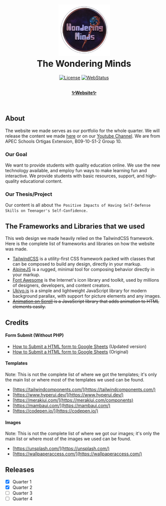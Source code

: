 <div align="center">
  <h1>
    <img width="165" src="./img/teamlogo.png" alt="teamlogo.png">
    <br>
    The Wondering Minds</h1>
  <p>

[![License](https://img.shields.io/github/license/LeonardAu/TheWonderingMinds_Website?label=LICENSE)](https://github.com/LeonardAu/LL-Website_Group10_v2/blob/master/LICENSE)
[![WebStatus](https://img.shields.io/website?down_color=red&down_message=offline&label=website%20status&logo=vercel&up_color=green&up_message=online&url=https%3A%2F%2Fthewonderingminds.vercel.app%2F)](https://thewonderingminds.vercel.app/)

  </p>
  <p>
    <a href="https://thewonderingminds.vercel.app/" target="_blank" rel="noopener noreferrer">
    <br>
    <b>✨Website✨</b></a> <br>
    
  </p>
</div>
<br>

## About

The website we made serves as our portfolio for the whole quarter. We will release the content we made [here](https://thewonderingminds.vercel.app/) or on our [Youtube Channel](https://www.youtube.com/@school_purposes). We are from APEC Schools Ortigas Extension, B09-10-S1-2 Group 10.

### Our Goal

We want to provide students with quality education online. We use the new technology available, and employ fun ways to make learning fun and interactive. We provide students with basic resources, support, and high-quality educational content.

### Our Thesis/Project

Our content is all about `The Positive Impacts of Having Self-Defense Skills on Teenager's Self-Confidence.`

## The Frameworks and Libraries that we used

This web design we made heavily relied on the TailwindCSS framework. Here is the complete list of frameworks and libraries on how the website was made.

- [TailwindCSS](https://tailwindcss.com/) is a utility-first CSS framework packed with classes that can be composed to build any design, directly in your markup.
- [AlpineJS](https://alpinejs.dev/) is a rugged, minimal tool for composing behavior directly in your markup.
- [Font Awesome](https://fontawesome.com/) is the Internet's icon library and toolkit, used by millions of designers, developers, and content creators.
- [Ukiyo.js](https://github.com/yitengjun/ukiyo-js) is a simple and lightweight JavaScript library for modern background parallax, with support for picture elements and any images.
- ~~[Animation on Scroll](https://github.com/michalsnik/aos) is a JavaScript library that adds animation to HTML elements easily.~~

## Credits

#### Form Submit (Without PHP)

- [How to Submit a HTML form to Google Sheets](https://github.com/levinunnink/html-form-to-google-sheet) (Updated version)
- [How to Submit a HTML form to Google Sheets](https://github.com/jamiewilson/form-to-google-sheets) (Original)

#### Templates

Note: This is not the complete list of where we got the templates; it's only the main list or where most of the templates we used can be found.

- [https://tailwindcomponents.com/](https://tailwindcomponents.com/)
- [https://www.hyperui.dev/](https://www.hyperui.dev/)
- [https://merakiui.com/](https://merakiui.com/components)
- [https://mambaui.com/](https://mambaui.com/)
- [https://codepen.io/](https://codepen.io/)

#### Images

Note: This is not the complete list of where we got our images; it's only the main list or where most of the images we used can be found.

- [https://unsplash.com/](https://unsplash.com/)
- [https://wallpaperaccess.com/](https://wallpaperaccess.com/)

## Releases

- [x] Quarter 1
- [x] Quarter 2
- [ ] Quarter 3
- [ ] Quarter 4

<br>
